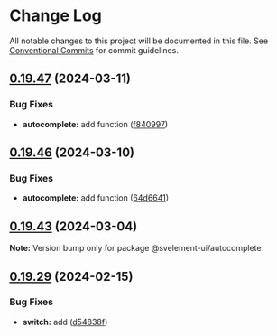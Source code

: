 # Change Log

All notable changes to this project will be documented in this file.
See [Conventional Commits](https://conventionalcommits.org) for commit guidelines.

## [0.19.47](https://github.com/koory1st/svelement-ui/compare/v0.19.46...v0.19.47) (2024-03-11)

### Bug Fixes

* **autocomplete:** add function ([f840997](https://github.com/koory1st/svelement-ui/commit/f840997afcd6feb90de494da81a730791c0373ce))

## [0.19.46](https://github.com/koory1st/svelement-ui/compare/v0.19.45...v0.19.46) (2024-03-10)

### Bug Fixes

* **autocomplete:** add function ([64d6641](https://github.com/koory1st/svelement-ui/commit/64d6641737a1eef610e354bbf8bfac18fe27d0ad))

## [0.19.43](https://github.com/koory1st/svelement-ui/compare/v0.19.42...v0.19.43) (2024-03-04)

**Note:** Version bump only for package @svelement-ui/autocomplete

## [0.19.29](https://github.com/koory1st/svelement-ui/compare/v0.19.28...v0.19.29) (2024-02-15)

### Bug Fixes

* **switch:** add ([d54838f](https://github.com/koory1st/svelement-ui/commit/d54838f2775d9117f3ffae8b16b8c22014f8f17e))
